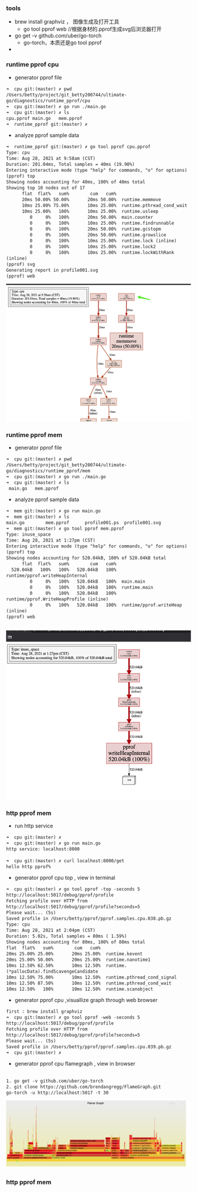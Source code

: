 ### tools

* brew install graphviz ， 图像生成及打开工具
    * go tool pprof web //根据身材的.pprof生成svg后浏览器打开
* go get -v github.com/uber/go-torch
  * go-torch，本质还是go tool pprof
* 

### runtime pprof cpu

* generator pprof file

``` 
➜  cpu git:(master) ✗ pwd 
/Users/betty/project/git_betty200744/ultimate-go/diagnostics/runtime_pprof/cpu
➜  cpu git:(master) ✗ go run ./main.go 
➜  cpu git:(master) ✗ ls
cpu.pprof main.go   mem.pprof
➜  runtime_pprof git:(master) ✗ 
```

* analyze pprof sample data

```
➜  runtime_pprof git:(master) ✗ go tool pprof cpu.pprof 
Type: cpu
Time: Aug 28, 2021 at 9:58am (CST)
Duration: 201.04ms, Total samples = 40ms (19.90%)
Entering interactive mode (type "help" for commands, "o" for options)
(pprof) top
Showing nodes accounting for 40ms, 100% of 40ms total
Showing top 10 nodes out of 17
      flat  flat%   sum%        cum   cum%
      20ms 50.00% 50.00%       20ms 50.00%  runtime.memmove
      10ms 25.00% 75.00%       10ms 25.00%  runtime.pthread_cond_wait
      10ms 25.00%   100%       10ms 25.00%  runtime.usleep
         0     0%   100%       20ms 50.00%  main.counter
         0     0%   100%       10ms 25.00%  runtime.findrunnable
         0     0%   100%       20ms 50.00%  runtime.gcstopm
         0     0%   100%       20ms 50.00%  runtime.growslice
         0     0%   100%       10ms 25.00%  runtime.lock (inline)
         0     0%   100%       10ms 25.00%  runtime.lock2
         0     0%   100%       10ms 25.00%  runtime.lockWithRank (inline)
(pprof) svg
Generating report in profile001.svg
(pprof) web

```

![runtime_pprof_cpu](../img/runtime_pprof_cpu.png)

### runtime pprof mem

* generator pprof file

``` 
➜  cpu git:(master) ✗ pwd 
/Users/betty/project/git_betty200744/ultimate-go/diagnostics/runtime_pprof/mem
➜  cpu git:(master) ✗ go run ./main.go 
➜  cpu git:(master) ✗ ls
 main.go   mem.pprof

```

* analyze pprof sample data

```
➜  mem git:(master) ✗ go run main.go 
➜  mem git:(master) ✗ ls
main.go        mem.pprof      profile001.ps  profile001.svg
➜  mem git:(master) ✗ go tool pprof mem.pprof
Type: inuse_space
Time: Aug 28, 2021 at 1:27pm (CST)
Entering interactive mode (type "help" for commands, "o" for options)
(pprof) top
Showing nodes accounting for 520.04kB, 100% of 520.04kB total
      flat  flat%   sum%        cum   cum%
  520.04kB   100%   100%   520.04kB   100%  runtime/pprof.writeHeapInternal
         0     0%   100%   520.04kB   100%  main.main
         0     0%   100%   520.04kB   100%  runtime.main
         0     0%   100%   520.04kB   100%  runtime/pprof.WriteHeapProfile (inline)
         0     0%   100%   520.04kB   100%  runtime/pprof.writeHeap (inline)
(pprof) web


```

![runtime_pprof_mem](../img/runtime_pprof_mem.png)



### http pprof mem

* run http service
```
➜  cpu git:(master) ✗ 
➜  cpu git:(master) ✗ go run main.go
http service: localhost:8000

➜  cpu git:(master) ✗ curl localhost:8000/get
hello http pprof%                                                                                                                                                              

```


* generator pprof cpu top , view in terminal
```
➜  cpu git:(master) ✗ go tool pprof -top -seconds 5 http://localhost:5017/debug/pprof/profile  
Fetching profile over HTTP from http://localhost:5017/debug/pprof/profile?seconds=5
Please wait... (5s)
Saved profile in /Users/betty/pprof/pprof.samples.cpu.038.pb.gz
Type: cpu
Time: Aug 28, 2021 at 2:04pm (CST)
Duration: 5.02s, Total samples = 80ms ( 1.59%)
Showing nodes accounting for 80ms, 100% of 80ms total
flat  flat%   sum%        cum   cum%
20ms 25.00% 25.00%       20ms 25.00%  runtime.kevent
20ms 25.00% 50.00%       20ms 25.00%  runtime.nanotime1
10ms 12.50% 62.50%       10ms 12.50%  runtime.(*pallocData).findScavengeCandidate
10ms 12.50% 75.00%       10ms 12.50%  runtime.pthread_cond_signal
10ms 12.50% 87.50%       10ms 12.50%  runtime.pthread_cond_wait
10ms 12.50%   100%       10ms 12.50%  runtime.scanobject
```


* generator pprof cpu ,visuallize graph through web browser

``` 
first : brew install graphviz
➜  cpu git:(master) ✗ go tool pprof -web -seconds 5 http://localhost:5017/debug/pprof/profile
Fetching profile over HTTP from http://localhost:5017/debug/pprof/profile?seconds=5
Please wait... (5s)
Saved profile in /Users/betty/pprof/pprof.samples.cpu.039.pb.gz
➜  cpu git:(master) ✗ 

```
* generator pprof cpu flamegraph , view in browser
```

1. go get -v github.com/uber/go-torch
2. git clone https://github.com/brendangregg/FlameGraph.git
go-torch -u http://localhost:5017 -t 30

```

![runtime_pprof_mem](../img/http_pprof_cpu.png)


### http pprof mem